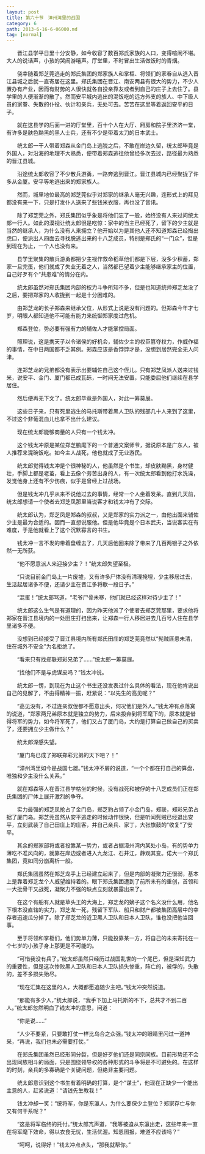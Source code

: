 ```yaml
---
layout: post
title: 第六十节　漳州湾里的战国
category: 6
path: 2013-6-16-6-06000.md
tag: [normal]
---
```


　　晋江县学平日里十分安静，如今收容了数百郑氏家族的人口，变得喧闹不堪。大人的说话声，小孩的哭闹游嘻声。厅堂里，不时冒出生活做饭时的青烟。

　　侥幸随着郑芝莞逃走的郑氏集团的郑家族人和掌柜、将领们的家眷自从逃入晋江县城之后就一直寄居在这里。郑氏集团在晋江、南安两县有很大的势力，不少人置办有产业，因而有财势的人很快就各自投亲靠友或者到自己的庄子上去住了。县学里的人便渐渐的散了。然而安平城内逃出的混饭吃的远方外支的族人、中下级人员的家眷、失散的仆役、伙计和亲兵，无处可去。苦苦在这里等着返回安平的日子。

　　就在这县学的后面一进的厅堂里，百十个人在大厅、厢房和院子里济济一堂，有许多是肤色黝黑的黑人士兵，还有不少是带着太刀的日本武士。

　　统太郎一干人带着郑森从金门岛上逃脱之后，不敢在岸边久留，统太郎毕竟是外国人，对沿海的地理不大熟悉，便带着郑森逃往他曾经多次去过，路径最为熟悉的晋江县城。

　　沿途统太郎收容了不少散兵游勇，一路奔逃到晋江。晋江县城内已经聚拢了许多从金厦。安平等地逃出来的郑家族人。

　　然而，城里地位最高的郑芝莞似乎对郑家的继承人毫无兴趣，连形式上的拜见都没有来一下，只是打发仆人送来了些钱米衣服，再也没了音讯。

　　除了郑芝莞之外，郑氏集团似乎象是将他们忘了一般，始终没有人来过问统太郎一行人。如此的漠视让统太郎很是吃惊：家中的当主已经死了，留下的少主就是当然的继承人，为什么没有人来拥立？他开始以为是其他人还不知道郑森已经掏出虎口，便派出人四面去寻找脱逃出来的十八芝成员，特别是郑氏的“一门众”，但是到现在为止，一个人也没有来。

　　县学里聚集的散兵游勇都把少主视作救命稻草他们都是下层，没多少积蓄，郑家一旦完蛋，他们就成了失业无着之人，当然都巴望着少主能够继承家主的位置，自己好歹有个“共患难”的情分在内。

　　统太郎虽然对郑氏集团内部的权力斗争所知不多，但是也知道统帅郑芝龙没了之后，要把郑家的人收拢到一起是十分困难的。

　　由郑芝龙的长子郑森来继承父位，从形式上说是没有问题的。但郑森今年才七岁，明眼人都知道他不可能有能力来统御郑家度过危机。

　　郑森登位，势必要有强有力的辅佐人才能掌控局面。

　　照理说，这是携天子以令诸侯的好机会，辅佐少主的权臣篡夺权力，作威作福的事情，在中日两国都不乏其例。郑森应该是香饽饽才是，没想到居然完全无人问津。

　　连郑芝龙的兄弟都没有表示出要辅佐自己这个侄儿。只有郑芝凤派人送来过钱米，说安平、金门、厦门都已成瓦砾，一时间无法安置，只能委屈他们继续在县学居住。

　　然后便再无下文了。统太郎毕竟是外国人，对此一筹莫展。

　　这些日子来，只有死里逃生的马托斯带着黑人卫队的残部几十人来到了这里，不过这个非葡混血儿也拿不出什么建议。

　　现在统太郎能够商量的人只有一个钱太冲。

　　这个钱太冲原是某位郑芝鹏麾下的一个普通文案师爷，据说原本是广东人，被人推荐来混碗饭吃。如今主人战死，他也就成了无业游民。

　　统太郎觉得钱太冲是个很神秘的人，他虽然是个书生，却皮肤黝黑，身材健壮，手脚上都是老茧，看上去像个劳苦出身的人，有一次统太郎看到他打水洗澡，发觉他身上还有不少伤痕，似乎是曾经上过战场。

　　但是钱太冲几乎从来不说他过去的事情，经常一个人坐着发呆。直到几天前，统太郎想请一个使者去郑芝凤那里当说客才和钱太冲有了交际。

　　统太郎认为，郑芝凤是郑森的叔叔，又是郑家的实力派之一，由他出面来辅佐少主是最为合适的。因而一直想说服他。但是他毕竟是个日本武夫，当说客实在有难度，于是他就看上了这个沉默寡言的书生。

　　钱太冲一言不发的带着盘缠去了，几天后他回来除了带来了几百两银子之外依然一无所获。

　　“他不愿意派人来迎接少主？！”统太郎失望至极。

　　“只说目前金门岛上一片废墟，又有许多尸体没有清理掩埋，少主移居过去，生活起居诸多不便，还请少主在晋江多将歇一段日子。”

　　“混蛋！”统太郎骂道，“老爷尸骨未寒，他们就已经这样对待少主了！”

　　统太郎这么生气是有道理的，因为昨天他派了个使者去郑芝莞那里，要求他将郑家在晋江县境内的一处田庄打扫出来，让郑森一行人移居进去几百号人住在县学里诸多不便。

　　没想到已经接受了晋江县境内所有郑氏田庄的郑芝莞竟然以“髡贼匪患未清，住在城外不安全”为名拒绝了。

　　“看来只有找郑联郑彩兄弟了……”统太郎一筹莫展。

　　“找他们不是与虎谋皮吗？”钱太冲说。

　　统太郎一愣，到现在为止这个书生还没发表过什么具体的看法，现在他肯说出自己的见解了，不由得精神一振，赶紧说：“以先生的高见呢？”

　　“高见没有，不过连亲叔侄都不愿意出头，何况他们是外人。”钱太冲有点落寞的说道，“郑家两兄弟原本就是独立的势力，后来投奔到将军麾下的，原本就是借得将军的势力，如今将军死了，他们又占了厦门岛，大约是打算自己做自己的买卖了，还要拥立少主做什么？”

　　统太郎深感失望。

　　“厦门岛已成了郑联郑彩兄弟的天下吧？！”

　　“漳州湾里如今是战国七雄。”钱太冲不屑的说道，“一个个都在打自己的算盘，唯独和少主没什么关系。”

　　就在郑森等人在晋江县学枯坐的时候，没有战死和被俘的十八芝成员们正在郑氏集团的尸体上展开激烈的争夺。

　　实力最强的郑芝凤抢占了金门岛，郑芝豹占领了小金门岛，郑联，郑彩兄弟占据了厦门岛。郑芝莞虽然从安平逃走的时候动作很快，但是听闻髡贼已经退出安平，立刻武装了自己田庄上的庄客，并自己亲兵、家丁，大张旗鼓的“收复”了安平。

　　其余的郑家部将或者投靠某一势力，或者占据漳州湾内某处小岛，有的势单力薄吃不准风向的，就靠在岸边或者进入九龙江、石井江，静观其变。偌大一个郑氏集团，竟如同分崩离析一般。

　　郑氏集团虽然在郑芝龙手上已经建立起来了，但是内部的凝聚力还很弱，基本上是靠着郑芝龙个人威望维持着的。眼下郑氏集团遭到了前所未有的重创，首领和一大批骨干又战死，凝聚力不强的缺点立刻就暴露出来了。

　　在这个有船有人就是草头王的大海上，郑芝龙的嫡子这个名义没什么用，他名下根本没直辖的实力，郑芝龙一死，残留下军队、船只和财产都被集团高层中的幸存者迅速瓜分掉了。除了郑芝龙的近卫黑人卫队和日本人卫队，谁也没把他当回事。

　　至于将领和掌柜们，他们势单力薄，只能投靠某一方，将自己的未来寄托在一个七岁的小孩子身上那更是不可能的。

　　“可惜我没有兵了。”统太郎虽然只经历过战国乱世的一个尾巴，但是深知武力的重要性，但是这次惨败黑人卫队和日本人卫队损失惨重，阵亡的，被俘的，失散的，差不多损失殆尽。

　　“现在汇集在这里的人，大概都愿追随少主吧。”钱太冲突然说道。

　　“那能有多少人，”统太郎说，“我手下加上马托斯的不下，总共才不到二百人。”统太郎忽然明白了钱太冲的意思，问道：

　　“你是说……”

　　“人少不要紧，只要敢打仗一样比乌合之众强。”钱太冲的眼睛里闪过一道神采，“再说，我们也未必需要打仗。”

　　在郑氏集团虽然已经形同分裂，但是好歹他们还是同宗同族。目前形势还不会出现同族相斗的局面，只是围绕领导权的各种形式的斗争将是不可避免的。在这样的时刻，亲兵的多寡确是个关键问题，但绝非主要问题。

　　统太郎意识到这个书生有着明确的打算，是个“谋士”，他现在正缺少一个能出主意的人，赶紧说道：“请钱先生教我！”

　　钱太冲却一笑：“统将军，你是东瀛人，为什么要保少主登位？郑家存亡与你又有何干系呢？”

　　“这是将军临终的托付。”统太郎亢声道，“我等被迫从东瀛出走，这些年来一直在将军麾下效命，得以衣食无忧，生活优渥。知恩图报，难道不应该吗？”

　　“呵呵，说得好！”钱太冲点点头，“那我就帮你。”
